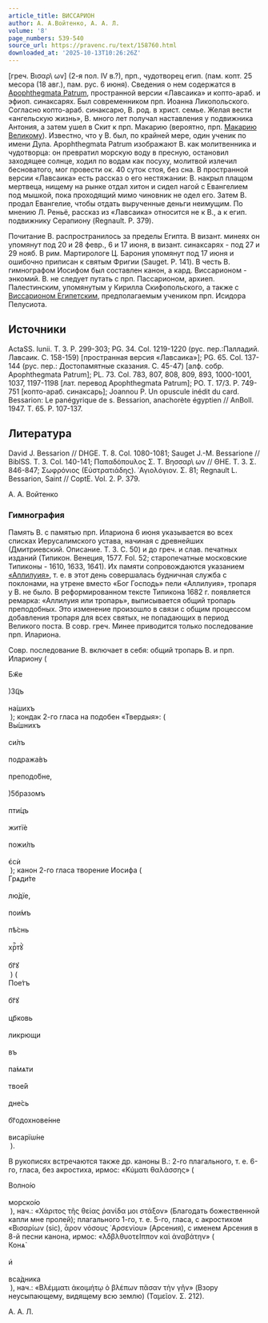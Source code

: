 ```yaml
---
article_title: ВИССАРИОН
author: А. А.Войтенко, А. А. Л.
volume: '8'
page_numbers: 539-540
source_url: https://pravenc.ru/text/158760.html
downloaded_at: '2025-10-13T10:26:26Z'
---
```


[греч. Βισαρ\\
ων] (2-я пол. IV в.?), прп., чудотворец егип. (пам. копт. 25 месора (18 авг.), пам. рус. 6 июня). Сведения о нем содержатся в [Apophthegmata Patrum](<https://pravenc.ru/text/Apophthegmata Patrum.html>), пространной версии «Лавсаика» и копто-араб. и эфиоп. синаксарях. Был современником прп. Иоанна Ликопольского. Согласно копто-араб. синаксарю, В. род. в христ. семье. Желая вести «ангельскую жизнь», В. много лет получал наставления у подвижника Антония, а затем ушел в Скит к прп. Макарию (вероятно, прп. [Макарию Великому](<https://pravenc.ru/text/Макарию Великому.html>)). Известно, что у В. был, по крайней мере, один ученик по имени Дула. Apophthegmata Patrum изображают В. как молитвенника и чудотворца: он превратил морскую воду в пресную, остановил заходящее солнце, ходил по водам как посуху, молитвой излечил бесноватого, мог провести ок. 40 суток стоя, без сна. В пространной версии «Лавсаика» есть рассказ о его нестяжании: В. накрыл плащом мертвеца, нищему на рынке отдал хитон и сидел нагой с Евангелием под мышкой, пока проходящий мимо чиновник не одел его. Затем В. продал Евангелие, чтобы отдать вырученные деньги неимущим. По мнению Л. Реньё, рассказ из «Лавсаика» относится не к В., а к егип. подвижнику Серапиону (Regnault. P. 379).

Почитание В. распространилось за пределы Египта. В визант. минеях он упомянут под 20 и 28 февр., 6 и 17 июня, в визант. синаксарях - под 27 и 29 нояб. В рим. Мартирологе Ц. Барония упомянут под 17 июня и ошибочно приписан к святым Фригии (Sauget. P. 141). В честь В. гимнографом Иосифом был составлен канон, а кард. Виссарионом - энкомий. В. не следует путать с прп. Пассарионом, архиеп. Палестинским, упомянутым у Кирилла Скифопольского, а также с [Виссарионом Египетским](<https://pravenc.ru/text/Виссарионом Египетским.html>), предполагаемым учеником прп. Исидора Пелусиота.

## Источники

ActaSS. Iunii. T. 3. P. 299-303; PG. 34. Col. 1219-1220 (рус. пер.:Палладий. Лавсаик. С. 158-159) [пространная версия «Лавсаика»]; PG. 65. Col. 137-144 (рус. пер.: Достопамятные сказания. С. 45-47) [алф. собр. Apophthegmata Patrum]; PL. 73. Col. 783, 807, 808, 809, 893, 1000-1001, 1037, 1197-1198 [лат. перевод Apophthegmata Patrum]; PO. T. 17/3. P. 749-751 [копто-араб. синаксарь]; Joannou P. Un opuscule inédit du card. Bessarion: Le panégyrique de s. Bessarion, anachorète égyptien // AnBoll. 1947. T. 65. P. 107-137.

## Литература

David J. Bessarion // DHGE. T. 8. Col. 1080-1081; Sauget J.-M. Bessarione // BiblSS. T. 3. Col. 140-141; Παπαδόπουλος Σ. Τ. Βησσαρ\\
ων // ΘΗΕ. Τ. 3. Σ. 846-847; Σωφρόνιος (Εὐστρατιάδης). ῾Αγιολόγιον. Σ. 81; Regnault L. Bessarion, Saint // CoptE. Vol. 2. P. 379.

А. А.  Войтенко 

### Гимнография

Память В. с памятью прп. Илариона 6 июня указывается во всех списках Иерусалимского устава, начиная с древнейших (Дмитриевский. Описание. Т. 3. С. 50) и до греч. и слав. печатных изданий (Типикон. Венеция, 1577. Fol. 52; старопечатные московские Типиконы - 1610, 1633, 1641). Их памяти сопровождаются указанием [«Аллилуия»](<https://pravenc.ru/text/ Аллилуия .html>), т. е. в этот день совершалась будничная служба с поклонами, на утрене вместо «Бог Господь» пели «Аллилуия», тропаря у В. не было. В реформированном тексте Типикона 1682 г. появляется ремарка: «Аллилуия или тропарь», выписывается общий тропарь преподобных. Это изменение произошло в связи с общим процессом добавления тропаря для всех святых, не попадающих в период Великого поста. В совр. греч. Минее приводится только последование прп. Илариона.

Совр. последование В. включает в себя: общий тропарь В. и прп. Илариону (<div class="cu">Бж҃е</div> <div class="cu">)3ц҃ъ</div> <div class="cu">на́шихъ</div> ); кондак 2-го гласа на подобен «Твердыя»: (<div class="cu">Вы́шнихъ</div> <div class="cu">си́лъ</div> <div class="cu">подража́въ</div> <div class="cu">преподо́бне,</div> <div class="cu">)5бразомъ</div> <div class="cu">пти́цъ</div> <div class="cu">житїѐ</div> <div class="cu">пожи́лъ</div> <div class="cu">є҆сѝ</div> ); канон 2-го гласа творение Иосифа (<div class="cu">Грѧди́те</div> <div class="cu">лю́дїе,</div> <div class="cu">пои́мъ</div> <div class="cu">пѣ́снь</div> <div class="cu">хрⷭ҇тꙋ̀</div> <div class="cu">бг҃ꙋ</div> ) (<div class="cu">Пое́тъ</div> <div class="cu">бг҃ꙋ</div> <div class="cu">цр҃ковь</div> <div class="cu">ликpющи</div> <div class="cu">въ</div> <div class="cu">па́мѧти</div> <div class="cu">твое́й</div> <div class="cu">дне́сь</div> <div class="cu">бг҃одохнове́нне</div> <div class="cu">висарїѡ́не</div> ).

В рукописях встречаются также др. каноны В.: 2-го плагального, т. е. 6-го, гласа, без акростиха, ирмос: «Κύματι θαλάσσης» (<div class="cu">Волно́ю</div> <div class="cu">морско́ю</div> ), нач.: «Χάριτος τῆς θείας ῥανίδα μοι στάξον» (Благодать божественной капли мне пролей); плагального 1-го, т. е. 5-го, гласа, с акростихом «Βισαρίων (sic), ἆρον νόσους ᾿Αρσενίου» (Арсения), с именем Арсения в 8-й песни канона, ирмос: «̀λδβλθυοτεΙππον καὶ ἀναβάτην» (<div class="cu">Конѧ̀</div> <div class="cu">и҆</div> <div class="cu">вса́дника</div> ), нач.: «Βλέμματι ἀκοιμήτῳ ὁ βλέπων πᾶσαν τὴν γῆν» (Взору неусыпающему, видящему всю землю) (Ταμεῖον. Σ. 212).

А. А. Л.
